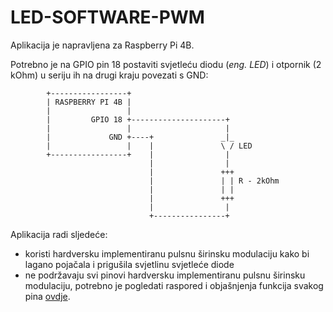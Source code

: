 # LED-SOFTWARE-PWM

Aplikacija je napravljena za Raspberry Pi 4B.

Potrebno je na GPIO pin 18 postaviti svjetleću diodu (*eng. LED*) i otpornik (2 kOhm) u seriju ih na drugi kraju povezati s GND:

```
        +-----------------+
        | RASPBERRY PI 4B |
        |                 |
        |         GPIO 18 +---------------------+
        |                 |                     |
        |             GND +----+               _|_
        |                 |    |               \ / LED
        +-----------------+    |                |
                               |                |
                               |               +++
                               |               | | R - 2kOhm
                               |               | |
                               |               +++
                               |                |
                               +----------------+
```

Aplikacija radi sljedeće:

- koristi hardversku implementiranu pulsnu širinsku modulaciju kako bi lagano pojačala i prigušila svjetlinu svjetleće diode
- ne podržavaju svi pinovi hardversku implementiranu pulsnu širinsku modulaciju, potrebno je pogledati raspored i objašnjenja funkcija svakog pina [ovdje](https://pinout.xyz/).
